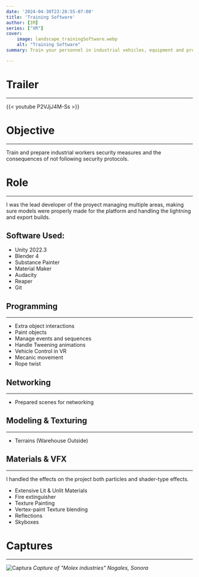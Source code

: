 ```yaml
---
date: '2024-04-30T23:28:55-07:00'
title: 'Training Software'
author: [IM]
series: ["VR"]
cover: 
    image: landscape_trainingSoftware.webp
    alt: "Training Software"
summary: Train your personnel in industrial vehicles, equipment and production lines in VR!

---
```

# Trailer
---

{{< youtube P2VJjJ4M-Ss >}}
# Objective
---
Train and prepare industrial workers security measures and the consequences of not following security protocols.

# Role
---
I was the lead developer of the proyect managing multiple areas, making sure models were properly made for the platform and handling the lightning and export builds.

## Software Used:
- Unity 2022.3
- Blender 4
- Substance Painter
- Material Maker
- Audacity
- Reaper
- Git

## Programming
---
- Extra object interactions
- Paint objects
- Manage events and sequences
- Handle Tweening animations
- Vehicle Control in VR
- Mecanic movement
- Rope twist

## Networking
---
- Prepared scenes for networking

## Modeling & Texturing
---
- Terrains (Warehouse Outside)

## Materials & VFX
---
I handled the effects on the project both particles and shader-type effects.

- Extensive Lit & Unlit Materials
- Fire extinguisher
- Texture Painting
- Vertex-paint Texture blending
- Reflections
- Skyboxes

# Captures
---

![Captura](/images/softwarecapacitacion/sc_1.webp "Probando Simulador de Trabajo en Alturas")
_Capture of "Molex industries" Nogales, Sonora_